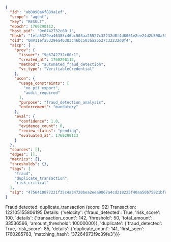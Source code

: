 ```json
{
  "id": "ab8090a6f889a1ef",
  "scope": "agent",
  "key": "RESULT",
  "epoch": 1760290112,
  "host_pid": "9e6742732c60:1",
  "hash": "1efa5329ea46383c46bc503aa25527c32232d0f4d8061e2ee24d2b590a53e4d1",
  "cid": "QmV11efa5329ea46383c46bc503aa25527c32232d0f4",
  "aicp": {
    "prov": {
      "issuer": "9e6742732c60:1",
      "created_at": 1760290112,
      "method": "automated_fraud_detection",
      "vc_type": "VerifiableCredential"
    },
    "ucon": {
      "usage_constraints": [
        "no_pii_export",
        "audit_required"
      ],
      "purpose": "fraud_detection_analysis",
      "enforcement": "mandatory"
    },
    "eval": {
      "confidence": 1.0,
      "evidence_count": 0,
      "review_status": "pending",
      "evaluated_at": 1760290113
    }
  },
  "sources": [],
  "edges": [],
  "metrics": {},
  "thresholds": {},
  "tags": [
    "fraud",
    "duplicate_transaction",
    "risk_critical"
  ],
  "sig": "4756410877221f35c4a34720bea2eea9867a4cd218225f40aa50b75821bfed16"
}
```

Fraud detected: duplicate_transaction (score: 92)
Transaction: 122105155806195
Details: {'velocity': {'fraud_detected': True, 'risk_score': 100, 'details': {'transaction_count': 142, 'threshold': 50, 'total_amount': 33536566, 'amount_threshold': 10000000}}, 'duplicate': {'fraud_detected': True, 'risk_score': 85, 'details': {'duplicate_count': 141, 'first_seen': 1760285763, 'matching_hash': '37264973f9c39fe3'}}}